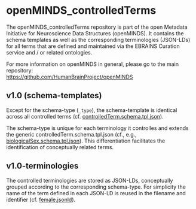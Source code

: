 # openMINDS_controlledTerms

The openMINDS_controlledTerms repository is part of the open Metadata 
Initiative for Neuroscience Data Structures (openMINDS). It contains the 
schema templates as well as the corresponding terminologies (JSON-LDs) for all 
terms that are defined and maintained via the EBRAINS Curation service and / or 
related ontologies.

For more information on openMINDS in general, please go to the main repository:  
https://github.com/HumanBrainProject/openMINDS

## v1.0 (schema-templates)
Except for the schema-type (`_type`), the schema-template is identical across 
all controlled terms (cf. 
[controlledTerm.schema.tpl.json](https://raw.githubusercontent.com/HumanBrainProject/openMINDS_controlledTerms/master/v1.0/controlledTerm.schema.tpl.json)).

The schema-type is unique for each terminology it controlles and extends the 
generic controlledTerm.schema.tpl.json (cf., e.g., 
[biologicalSex.schema.tpl.json](https://raw.githubusercontent.com/HumanBrainProject/openMINDS_controlledTerms/master/v1.0/biologicalSex.schema.tpl.json)). 
This differentiation facilitates the identification of conceptually related 
terms.

## v1.0-terminologies
The controlled terminologies are stored as JSON-LDs, conceptually grouped 
according to the corresponding schema-type. For simplicity the name of the 
term defined in each JSON-LD is reused in the filename and identifier (cf. 
[female.jsonld](https://raw.githubusercontent.com/HumanBrainProject/openMINDS_controlledTerms/master/v1.0-terminologies/biologicalSex/female.jsonld)).
